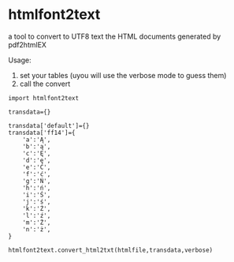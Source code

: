 # htmlfont2text
a tool to convert to UTF8 text the HTML documents generated by pdf2htmlEX


Usage:

1. set your tables (uyou will use the verbose mode to guess them)
2. call the convert

```
import htmlfont2text

transdata={}

transdata['default']={}
transdata['ff14']={
    'a':'Ą',
    'b':'ą',
    'c':'Ę',
    'd':'ę',
    'e':'Ć',
    'f':'ć',
    'g':'Ń',
    'h':'ń',
    'i':'Ś',
    'j':'ś',
    'k':'Ź',
    'l':'ź',
    'm':'Ż',
    'n':'ż',
}

htmlfont2text.convert_html2txt(htmlfile,transdata,verbose)
```
